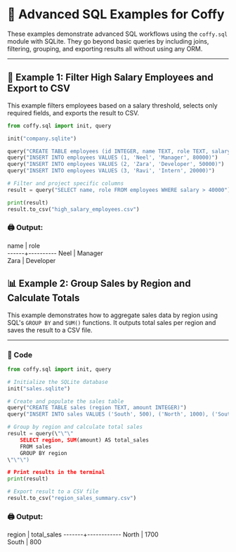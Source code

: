 # 📘 Advanced SQL Examples for Coffy

These examples demonstrate advanced SQL workflows using the `coffy.sql` module with SQLite. They go beyond basic queries by including joins, filtering, grouping, and exporting results  all without using any ORM.

---

## 🧪 Example 1: Filter High Salary Employees and Export to CSV

This example filters employees based on a salary threshold, selects only required fields, and exports the result to CSV.

```python
from coffy.sql import init, query

init("company.sqlite")

query("CREATE TABLE employees (id INTEGER, name TEXT, role TEXT, salary INTEGER)")
query("INSERT INTO employees VALUES (1, 'Neel', 'Manager', 80000)")
query("INSERT INTO employees VALUES (2, 'Zara', 'Developer', 50000)")
query("INSERT INTO employees VALUES (3, 'Ravi', 'Intern', 20000)")

# Filter and project specific columns
result = query("SELECT name, role FROM employees WHERE salary > 40000")

print(result)
result.to_csv("high_salary_employees.csv")
```

### 🖨️ Output:
name  | role    
------+----------
Neel  | Manager  
Zara  | Developer




## 📊 Example 2: Group Sales by Region and Calculate Totals

This example demonstrates how to aggregate sales data by region using SQL's `GROUP BY` and `SUM()` functions. It outputs total sales per region and saves the result to a CSV file.

---

### 🧾 Code

```python
from coffy.sql import init, query

# Initialize the SQLite database
init("sales.sqlite")

# Create and populate the sales table
query("CREATE TABLE sales (region TEXT, amount INTEGER)")
query("INSERT INTO sales VALUES ('South', 500), ('North', 1000), ('South', 300), ('North', 700)")

# Group by region and calculate total sales
result = query(\"\"\"
    SELECT region, SUM(amount) AS total_sales
    FROM sales
    GROUP BY region
\"\"\")

# Print results in the terminal
print(result)

# Export result to a CSV file
result.to_csv("region_sales_summary.csv")
```
### 🖨️ Output:
region | total_sales
-------+------------
North  | 1700       
South  | 800


